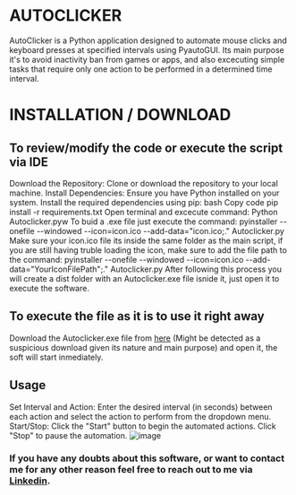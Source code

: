 # AUTOCLICKER
AutoClicker is a Python application designed to automate mouse clicks and keyboard presses at specified intervals using PyautoGUI. Its main purpose it's to avoid inactivity ban from games or apps, and also excecuting simple tasks that require only one action to be performed in a determined time interval.

# INSTALLATION / DOWNLOAD
## To review/modify the code or execute the script via IDE
Download the Repository: Clone or download the repository to your local machine.
Install Dependencies: Ensure you have Python installed on your system. Install the required dependencies using pip:
bash
Copy code
pip install -r requirements.txt
Open terminal and excecute command: Python Autoclicker.pyw
To buid a .exe file just execute the command: 
pyinstaller --onefile --windowed --icon=icon.ico --add-data="icon.ico;." Autoclicker.py
Make sure your icon.ico file its inside the same folder as the main script, if you are still having truble loading the icon, make sure to add the file path to the command: 
pyinstaller --onefile --windowed --icon=icon.ico --add-data="YourIconFilePath";." Autoclicker.py
After following this process you will create a dist folder with an Autoclicker.exe file isnide it, just open it to execute the software. 

## To execute the file as it is to use it right away
Download the Autoclicker.exe file from [here](https://github.com/nacholmedina/AutoClicker/blob/main/dist/) (Might be detected as a suspicious download given its nature and main purpose) and open it, the soft will start inmediately. 

## Usage
Set Interval and Action: Enter the desired interval (in seconds) between each action and select the action to perform from the dropdown menu.
Start/Stop: Click the "Start" button to begin the automated actions. Click "Stop" to pause the automation.
![image](https://github.com/nacholmedina/AutoClicker/assets/54557023/3af381ff-ef0b-4b71-8538-2a7e84606f7d)

### If you have any doubts about this software, or want to contact me for any other reason feel free to reach out to me via [Linkedin](https://www.linkedin.com/in/nacholmedina/).
